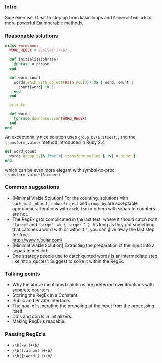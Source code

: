 ### Intro
Side exercise. Great to step up from basic loops and `Enumerable#each` to more powerful Enumberable methods. 

### Reasonable solutions
```ruby
class WordCount
  WORD_REGEX = /\b[\w|']+\b/

  def initialize(phrase)
    @phrase = phrase
  end

  def word_count
    words.each_with_object(Hash.new(0)) do | word, count |
      count[word] += 1
    end
  end

  private

  def words
    @phrase.downcase.scan(WORD_REGEX)
  end
end

```

An exceptionally nice solution uses `group_by(&:itself)`, and the `transform_values` method introduced in Ruby 2.4

```ruby
def word_count
  words.group_by(&:itself).transform_values { |v| v.count }  
end

```
which can be even more elegant with symbol-to-proc: `transform_values(&:count)` 



### Common suggestions 
- [Minimal Viable Solution] For the counting, solutions with `each_with_object`, `reduce`/`inject` and `group_by` are acceptable approaches. 
Iterations with `each`, `for` or others with separate counters are not.
- The RegEx gets complicated in the last test, where it should catch both `"large"` and `'large'` ` => { large: 2 }`. 
As long as they got something that catches a word with or without `'`, you can give away the last step for free.  
http://www.rubular.com/ 
- [Minimal Viable Solution] Extracting the preparation of the input into a separate method.
- One strategy people use to catch quoted words is an intermediate step like 'strip_quotes'. 
Suggest to solve it within the RegEx. 

### Talking points
- Why the above mentioned solutions are preferred over iterations with separate counters.
- Storing the RegEx in a Constant.
- Public and Private Interface.
- The goal of separating the preparing of the input from the processing itself.
- Do's and don'ts in initializers.  
- Making RegEx's readable.

### Passing RegEx's
- `/\b[\w']+\b/`
- `/\b[[:alnum]']+\b/`
- `/\b[[:word:]']+\b/`


